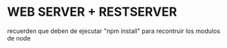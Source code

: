 # WEB SERVER + RESTSERVER

recuerden que deben de ejecutar "npm install" para  recontruir los modulos de node